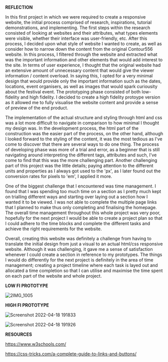 

**REFLECTION**

In this first project in which we were required to create a responsive website, the initial process comprised of research, inspirations, tutorial demonstrations, and implementing. The first steps within the research consisted of looking at websites and their attributes, what types elements were visible, whether their interface was user-friendly, etc. After this process, I decided upon what style of website I wanted to create, as well as consider how to narrow down the content from the original Contour556 website. In this process, I filtered through the website and extracted what was the important information and other elements that would add interest to the site. In terms of user experience, I thought that the original website had an extensive amount of unnecessary content that would give the viewer information / content overload. In saying this, I opted for a very minimal design that would provide only the important information such as the dates, locations, event organisers, as well as images that would spark curiousity about the festival event. The prototyping phase consisted of both low-fidelity and high fidelity. I decided to create a high fidelity protoype version as it allowed me to fully visualise the website content and provide a sense of preview of the end product. 

The implementation of the actual structure and styling through html and css was a lot more difficult to navigate in comparison to how minimal I thought my design was. In the development process, the html part of the construction was the easier part of the process, on the other hand, although I looked forward to the styling of the content, it was the most tedious as I've come to discover that there are several ways to do one thing. The process of developing phase was more of a trial and error, as a beginner that is still navigating around interpreting the different tags, attributes and such, I've come to find that this was the more challenging part. Another challenging part of this project was the little details; paying attention to the different units and properties as I always got used to the 'px', as I later found out the conversion rates for pixels to 'em', I applied it more. 

One of the biggest challenge that I encountered was time management. I found that I was spending too much time on a section as I pretty much kept on trialling different ways and starting over laying out a section how I wanted it to be viewed. I was not able to complete the multiple page links that I planned to make thus only completing and finalising the homepage. The overall time management throughout this whole project was very poor, hopefully for the next project I would be able to create a project plan so that I could adhere to the time blocks and complete the different tasks and achieve the right requirements for the website. 

Overall, creating this website was definitely a challenge from having to translate the initial design from just a visual to an actual html/css responsive website. Although it was challenging, it gave me a sense of satisfaction whenever I could create a section in reference to my prototypes. The things I would do differently for the next project is definitely in the area of time management; creating a project timeline where each task is layed out and allocated a time completion so that I can utilise and maximise the time spent on each part of the website and whole project. 



**LOW FI PROTOTYPE**


![2IMG_1005](https://user-images.githubusercontent.com/99691433/163797640-97312b0b-5879-4200-a4e1-15cb90552adb.jpg)


**HIGH FI PROTOTYPE**


![Screenshot 2022-04-18 191833](https://user-images.githubusercontent.com/99691433/163797649-6318670f-fea8-44bd-91f5-2ce9bc40b1c3.jpg)

![Screenshot 2022-04-18 191926](https://user-images.githubusercontent.com/99691433/163797666-3743dd77-bf4a-4584-83f3-5eeec2ab9812.jpg)


**RESOURCES**

https://www.w3schools.com/

https://css-tricks.com/a-complete-guide-to-links-and-buttons/


